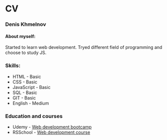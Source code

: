 # CV
### Denis Khmelnov

#### About myself:
Started to learn web development. Tryed different field of programming and choose to study JS.
### Skills:
* HTML - Basic
* CSS - Basic
* JavaScript - Basic
* SQL - Basic
* GIT - Basic
* English - Medium
### Education and courses

* Udemy - [Web development bootcamp](https://www.udemy.com/course/the-complete-web-development-bootcamp/learn/lecture/12384816)
* RSSchool - [Web development course](https://rs.school/)